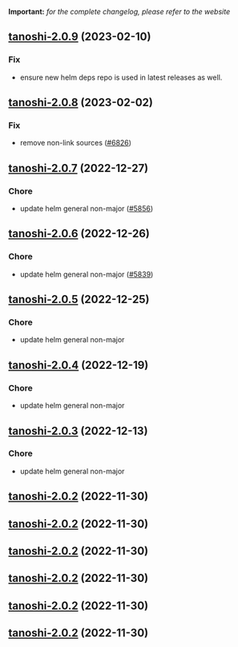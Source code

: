 **Important:**
*for the complete changelog, please refer to the website*




## [tanoshi-2.0.9](https://github.com/succelle/charts/compare/tanoshi-2.0.8...tanoshi-2.0.9) (2023-02-10)

### Fix

- ensure new helm deps repo is used in latest releases as well.
  
  


## [tanoshi-2.0.8](https://github.com/succelle/charts/compare/tanoshi-2.0.7...tanoshi-2.0.8) (2023-02-02)

### Fix

- remove non-link sources ([#6826](https://github.com/succelle/charts/issues/6826))
  
  


## [tanoshi-2.0.7](https://github.com/succelle/charts/compare/tanoshi-2.0.6...tanoshi-2.0.7) (2022-12-27)

### Chore

- update helm general non-major ([#5856](https://github.com/succelle/charts/issues/5856))
  
  


## [tanoshi-2.0.6](https://github.com/succelle/charts/compare/tanoshi-2.0.5...tanoshi-2.0.6) (2022-12-26)

### Chore

- update helm general non-major ([#5839](https://github.com/succelle/charts/issues/5839))
  
  


## [tanoshi-2.0.5](https://github.com/succelle/charts/compare/tanoshi-2.0.4...tanoshi-2.0.5) (2022-12-25)

### Chore

- update helm general non-major
  
  


## [tanoshi-2.0.4](https://github.com/succelle/charts/compare/tanoshi-2.0.3...tanoshi-2.0.4) (2022-12-19)

### Chore

- update helm general non-major
  
  


## [tanoshi-2.0.3](https://github.com/succelle/charts/compare/tanoshi-2.0.2...tanoshi-2.0.3) (2022-12-13)

### Chore

- update helm general non-major
  
  


## [tanoshi-2.0.2](https://github.com/succelle/charts/compare/tanoshi-2.0.1...tanoshi-2.0.2) (2022-11-30)




## [tanoshi-2.0.2](https://github.com/succelle/charts/compare/tanoshi-2.0.1...tanoshi-2.0.2) (2022-11-30)




## [tanoshi-2.0.2](https://github.com/succelle/charts/compare/tanoshi-2.0.1...tanoshi-2.0.2) (2022-11-30)




## [tanoshi-2.0.2](https://github.com/succelle/charts/compare/tanoshi-2.0.1...tanoshi-2.0.2) (2022-11-30)




## [tanoshi-2.0.2](https://github.com/succelle/charts/compare/tanoshi-2.0.1...tanoshi-2.0.2) (2022-11-30)




## [tanoshi-2.0.2](https://github.com/succelle/charts/compare/tanoshi-2.0.1...tanoshi-2.0.2) (2022-11-30)




